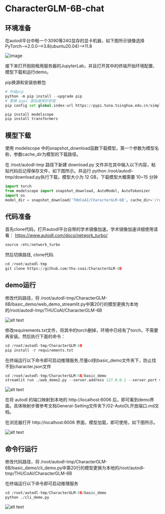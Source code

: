 # CharacterGLM-6B-chat

## 环境准备

在autodl平台中租一个3090等24G显存的显卡机器，如下图所示镜像选择PyTorch-->2.0.0-->3.8(ubuntu20.04)-->11.8

![image](https://github.com/suncaleb1/self-llm/assets/155936975/0dddbee9-df80-4033-9568-185ea585f261)


接下来打开刚刚租用服务器的JupyterLab，并且打开其中的终端开始环境配置、模型下载和运行demo。

pip换源和安装依赖包

```python
# 升级pip
python -m pip install --upgrade pip
# 更换 pypi 源加速库的安装
pip config set global.index-url https://pypi.tuna.tsinghua.edu.cn/simple

pip install modelscope
pip install transformers
```

## 模型下载

使用 modelscope 中的snapshot_download函数下载模型，第一个参数为模型名称，参数cache_dir为模型的下载路径。

在 /root/autodl-tmp 路径下新建 download.py 文件并在其中输入以下内容，粘贴代码后记得保存文件，如下图所示。并运行 python /root/autodl-tmp/download.py执行下载，模型大小为 12 GB，下载模型大概需要 10~15 分钟

```python
import torch
from modelscope import snapshot_download, AutoModel, AutoTokenizer
import os
model_dir = snapshot_download('THUCoAI/CharacterGLM-6B', cache_dir='/root/autodl-tmp', revision='master')
```

## 代码准备

首先clone代码，打开autodl平台自带的学术镜像加速。学术镜像加速详细使用请看：
https://www.autodl.com/docs/network_turbo/

```python
source /etc/network_turbo
```

然后切换路径, clone代码.

```python
cd /root/autodl-tmp
git clone https://github.com/thu-coai/CharacterGLM-6B
```

## demo运行

修改代码路径，将 /root/autodl-tmp/CharacterGLM-6B/basic_demo/web_demo_streamlit.py中第20行的模型更换为本地的/root/autodl-tmp/THUCoAI/CharacterGLM-6B

![alt text](../image/03-修改路径.png)

修改requirements.txt文件，将其中的torch删掉，环境中已经有了torch，不需要再安装。然后执行下面的命令：

```python
cd /root/autodl-tmp/CharacterGLM-6B
pip install -r requirements.txt
```

在终端运行以下命令即可启动推理服务,尽量cd到basic_demo文件夹下，防止找不到character.json文件

```python
cd /root/autodl-tmp/CharacterGLM-6B/basic_demo
streamlit run ./web_demo2.py --server.address 127.0.0.1 --server.port 6006
```

![alt text](../image/03-运行webdemo.png)

在将 autodl 的端口映射到本地的 http://localhost:6006 后，即可看到demo界面。具体映射步骤参考文档General-Setting文件夹下/02-AutoDL开放端口.md文档。

在浏览器打开 http://localhost:6006 界面，模型加载，即可使用，如下图所示。

![alt text](../image/03-webdemo_show.png)

## 命令行运行

修改代码路径，将 /root/autodl-tmp/CharacterGLM-6B/basic_demo/cli_demo.py中第20行的模型更换为本地的/root/autodl-tmp/THUCoAI/CharacterGLM-6B

在终端运行以下命令即可启动推理服务

```python
cd /root/autodl-tmp/CharacterGLM-6B/basic_demo
python ./cli_demo.py 
```

![alt text](../image/03-运行clidemo.png)

